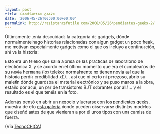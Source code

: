 ```yaml
---
layout: post
title: Pendientes geeks
date: '2006-05-26T00:00:00+00:00'
permalink: http://resistancefutile.com/2006/05/26/pendientes-geeks-2/
---
```

<a href="http://ueba.com.br/forum/index.php?showtopic=22237"><img style="float:right; margin:0 0 10px 10px;cursor:pointer; cursor:hand;" src="http://photos1.blogger.com/blogger/6639/1972/320/pendiente.jpg" border="0" alt="" /></a>Últimamente tenía descuidada la categoría de gadgets, dónde normalmente hago historias relacionadas con algun gadget un poco freak, me motivan especialmente gadgets como el que os incluyo a continuación, ahí va la historia:

Esto era un teleko que salía a prisa de las prácticas de laboratorio de electrónica XI y se acordó en el último momento que era el cumpleaños de su <s>novia</s> hermana (los telekos normalmente no tienen novia así que la historia perdía credibilidad xD)... así que ni corto ni perezoso, abrió su maletín dónde guardaba el material electrónico y se puso manos a la obra, estaño por aquí, un par de transistores BJT sobrantes por allà... y el resultado es el que tenéis en la foto.

Además pensó en abrir un negocio y lucrarse con los pendientes geeks, muestra de ello <a href="http://ueba.com.br/forum/index.php?showtopic=22237">esta galería</a> donde pueden observarse distintos modelos que diseñó antes de que vienieran a por él unos tipos con una camisa de fuerza.

(Vía <a href="http://tecnochica.com/2006/05/aretes-para-chicas-geek/">TecnoCHICA</a>)
